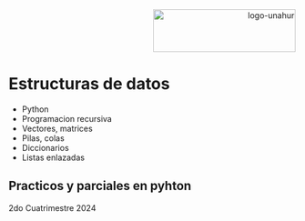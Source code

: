 <div align="end">
  <img  src="https://github.com/RaTon84/Taller-Lenguajes-de-marcado-UNAHUR/blob/10ba9bdad96272088bfc71626eff781e41499173/logo-unahur.png" alt="logo-unahur" width="250" height="75" />
</div>  

# Estructuras de datos
- Python
- Programacion recursiva
- Vectores, matrices
- Pilas, colas
- Diccionarios
- Listas enlazadas

## Practicos y parciales en pyhton
2do Cuatrimestre 2024
